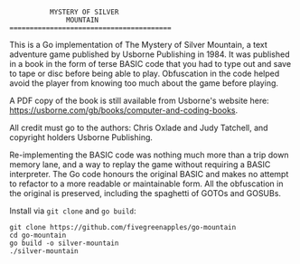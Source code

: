 ```
          MYSTERY OF SILVER
              MOUNTAIN
========================================
```

This is a Go implementation of The Mystery of Silver Mountain, a text adventure game published by Usborne Publishing in 1984. It was published in a book in the form of terse BASIC code that you had to type out and save to tape or disc before being able to play. Obfuscation in the code helped avoid the player from knowing too much about the game before playing. 

A PDF copy of the book is still available from Usborne's website here: https://usborne.com/gb/books/computer-and-coding-books.

All credit must go to the authors: Chris Oxlade and Judy Tatchell, and copyright holders Usborne Publishing.

Re-implementing the BASIC code was nothing much more than a trip down memory lane, and a way to replay the game without requiring a BASIC interpreter. The Go code honours the original BASIC and makes no attempt to refactor to a more readable or maintainable form. All the obfuscation in the original is preserved, including the spaghetti of GOTOs and GOSUBs.

Install via `git clone` and `go build`:
```
git clone https://github.com/fivegreenapples/go-mountain
cd go-mountain
go build -o silver-mountain
./silver-mountain
```
